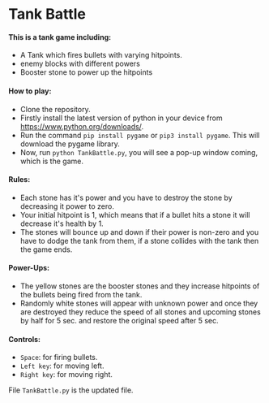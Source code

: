 # Tank Battle
#### This is a tank game including:
* A Tank which fires bullets with varying hitpoints.
* enemy blocks with different powers
* Booster stone to power up the hitpoints

#### How to play:
* Clone the repository.
* Firstly install the latest version of python in your device from https://www.python.org/downloads/.
* Run the command `pip install pygame` or `pip3 install pygame`. This will download the pygame library. 
* Now, run `python TankBattle.py`, you will see a pop-up window coming, which is the game.

#### Rules:
* Each stone has it's power and you have to destroy the stone by decreasing it power to zero.
* Your initial hitpoint is 1, which means that if a bullet hits a stone it will decrease it's health by 1.
* The stones will bounce up and down if their power is non-zero and you have to dodge the tank from them, if a stone collides with the tank then the game ends.

#### Power-Ups:
* The yellow stones are the booster stones and they increase hitpoints of the bullets being fired from the tank.
* Randomly white stones will appear with unknown power and once they are destroyed they reduce the speed of all stones and upcoming stones by half for 5 sec. and restore the original speed after 5 sec.

#### Controls:
* `Space`: for firing bullets.
* `Left key`: for moving left.
* `Right key`: for moving right.

File `TankBattle.py` is the updated file.
